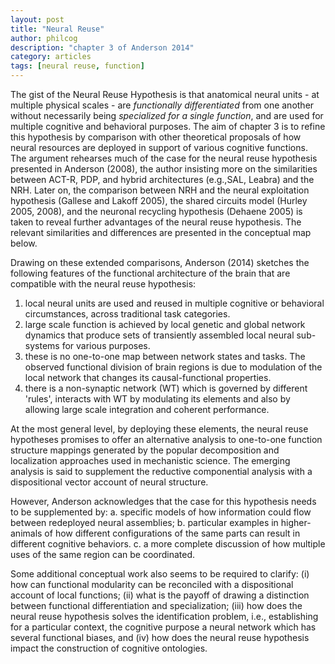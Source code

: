 ```yaml
---
layout: post
title: "Neural Reuse"
author: philcog
description: "chapter 3 of Anderson 2014"
category: articles
tags: [neural reuse, function]
---
```


The gist of the Neural Reuse Hypothesis is that anatomical neural units - at multiple physical scales - are *functionally differentiated* from one another without necessarily being *specialized for a single function*, and are used for multiple cognitive and behavioral purposes. The aim of chapter 3 is to refine this hypothesis by comparison with other theoretical proposals of how neural resources are deployed in support of various cognitive functions. The argument rehearses much of the case for the neural reuse hypothesis presented in Anderson (2008), the author insisting more on the similarities between ACT-R, PDP, and hybrid architectures (e.g.,SAL, Leabra) and the NRH. Later on, the comparison between NRH and the neural exploitation hypothesis (Gallese and Lakoff 2005), the shared circuits model (Hurley 2005, 2008), and the neuronal recycling hypothesis (Dehaene 2005) is taken to reveal further advantages of the neural reuse hypothesis. The relevant similarities and differences are presented in the conceptual map below. 

Drawing on these extended comparisons, Anderson (2014) sketches the following features of the functional architecture of the brain that are compatible with the neural reuse hypothesis: 

1. local neural units are used and reused in multiple cognitive or behavioral circumstances, across traditional task categories. 
2. large scale function is achieved by local genetic and global network dynamics that produce sets of transiently assembled local neural sub-systems for various purposes. 
3. these is no one-to-one map between network states and tasks. The observed functional division of brain regions is due to modulation of the local network that changes its causal-functional properties.
4. there is a non-synaptic network (WT) which is governed by different 'rules', interacts with WT by modulating its elements and also by allowing large scale integration and coherent performance. 

At the most general level, by deploying these elements, the neural reuse hypotheses promises to offer an alternative analysis to one-to-one function structure mappings generated by the popular decomposition and localization approaches used in mechanistic science. The emerging analysis is said to supplement the reductive componential analysis with a dispositional vector account of neural structure. 

However, Anderson acknowledges that the case for this hypothesis needs to be supplemented by:
a. specific models of how information could flow between redeployed neural assemblies;
b. particular examples in higher-animals of how different configurations of the same parts can result in different cognitive behaviors.
c. a more complete discussion of how multiple uses of the same region can be coordinated. 

Some additional conceptual work also seems to be required to clarify: (i) how can functional modularity can be reconciled with a dispositional account of local functions; (ii) what is the payoff of drawing a distinction between functional differentiation and specialization; (iii) how does the neural reuse hypothesis solves the identification problem, i.e., establishing for a particular context, the cognitive purpose a neural network which has several functional biases, and (iv) how does the neural reuse hypothesis impact the construction of cognitive ontologies. 

